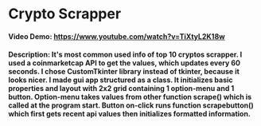 # Crypto Scrapper

#### Video Demo: https://www.youtube.com/watch?v=TiXtyL2K18w

#### Description: It's most common used info of top 10 cryptos scrapper. I used a coinmarketcap API to get the values, which updates every 60 seconds. I chose CustomTkinter library instead of tkinter, because it looks nicer. I made gui app structured as a class. It initializes basic properties and layout with 2x2 grid containing 1 option-menu and 1 button. Option-menu takes values from other function scrape() which is called at the program start. Button on-click runs function scrapebutton() which first gets recent api values then initializes formatted information.

